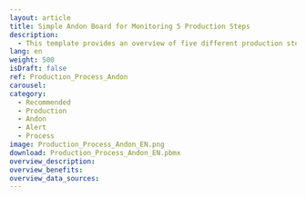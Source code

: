 ```yaml
---
layout: article
title: Simple Andon Board for Monitoring 5 Production Steps
description: 
  - This template provides an overview of five different production steps for an order. By means of an Andon Board display (traffic light color scheme) the individual stations are color-coded. So you can see at a glance at which station of the line everything is running as planned or at which station a problem has occurred and since how long it exists. In addition, the order status is displayed in real time. Remove the existing timer script and add your data source to use this visualization for your purposes.
lang: en
weight: 500
isDraft: false
ref: Production_Process_Andon
carousel: 
category:
  - Recommended
  - Production
  - Andon
  - Alert
  - Process
image: Production_Process_Andon_EN.png
download: Production_Process_Andon_EN.pbmx
overview_description:
overview_benefits:
overview_data_sources:
---
```

